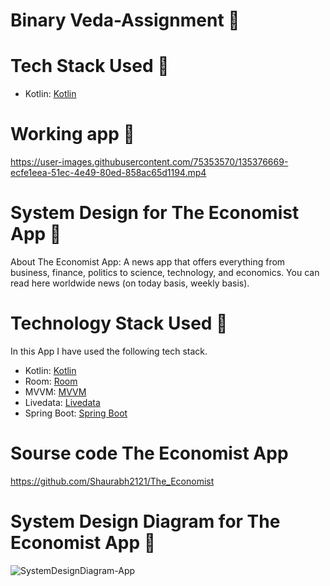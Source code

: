 # Binary Veda-Assignment 📱


# Tech Stack Used 📲
- Kotlin: [Kotlin](https://kotlinlang.org/)




# Working app 📱
  https://user-images.githubusercontent.com/75353570/135376669-ecfe1eea-51ec-4e49-80ed-858ac65d1194.mp4



# System Design for The Economist App 📱
  About The Economist App: 
  A news app that offers everything from business, finance, politics to science, technology, and economics. You can read here worldwide news (on today basis, weekly basis).



# Technology Stack Used 📲

In this App I have used the following tech stack.

- Kotlin: [Kotlin](https://kotlinlang.org/)
- Room: [Room](https://developer.android.com/jetpack/androidx/releases/room?gclid=CjwKCAjwruSHBhAtEiwA_qCppvkyhez5_xYdCqnqNyKjzkuoQa15oEnZapemQV6WC8-n3R2_ig1UnRoCcIEQAvD_BwE&gclsrc=aw.ds)
- MVVM: [MVVM](https://developer.android.com/jetpack/guide?gclid=CjwKCAjwruSHBhAtEiwA_qCppj5mUxSQBy99PVOSBCLh_NDGeCTxmghaQRxdzb-HBiFWcVvfFw9PeRoCRUIQAvD_BwE&gclsrc=aw.ds/)
- Livedata: [Livedata](https://developer.android.com/topic/libraries/architecture/livedata)
- Spring Boot: [Spring Boot](https://spring.io/projects/spring-boot)


# Sourse code The Economist App
  https://github.com/Shaurabh2121/The_Economist

# System Design Diagram for The Economist App 🌟
 ![SystemDesignDiagram-App](https://user-images.githubusercontent.com/75353570/135378349-89f581c7-4997-4d09-b9b6-12c36a8e7816.JPG)











